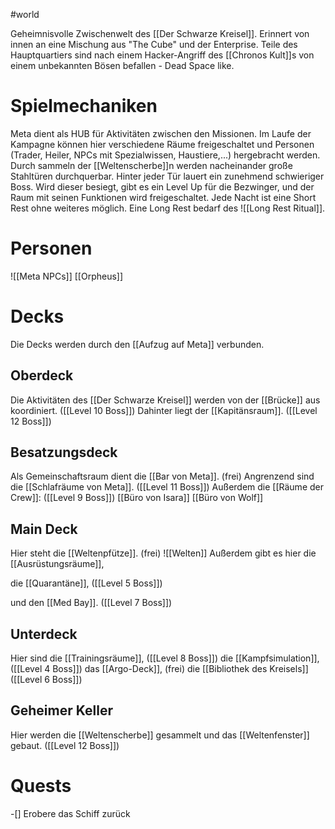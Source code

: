 #world 

Geheimnisvolle Zwischenwelt des [[Der Schwarze Kreisel]]. Erinnert von innen an eine Mischung aus "The Cube" und der Enterprise. Teile des Hauptquartiers sind nach einem Hacker-Angriff des [[Chronos Kult]]s von einem unbekannten Bösen befallen - Dead Space like.
# Spielmechaniken
Meta dient als HUB für Aktivitäten zwischen den Missionen. Im Laufe der Kampagne können hier verschiedene Räume freigeschaltet und Personen (Trader, Heiler, NPCs mit Spezialwissen, Haustiere,...) hergebracht werden.
Durch sammeln der [[Weltenscherbe]]n werden nacheinander große Stahltüren durchquerbar. Hinter jeder Tür lauert ein zunehmend schwieriger Boss. Wird dieser besiegt, gibt es ein Level Up für die Bezwinger, und der Raum mit seinen Funktionen wird freigeschaltet.
Jede Nacht ist eine Short Rest ohne weiteres möglich. Eine Long Rest bedarf des ![[Long Rest Ritual]].
# Personen
![[Meta NPCs]]
[[Orpheus]]
# Decks
Die Decks werden durch den [[Aufzug auf Meta]] verbunden.
## Oberdeck
Die Aktivitäten des [[Der Schwarze Kreisel]] werden von der [[Brücke]] aus koordiniert. ([[Level 10 Boss]])
Dahinter liegt der [[Kapitänsraum]]. ([[Level 12 Boss]])
## Besatzungsdeck
Als Gemeinschaftsraum dient die [[Bar von Meta]]. (frei)
Angrenzend sind die [[Schlafräume von Meta]]. ([[Level 11 Boss]])
Außerdem die [[Räume der Crew]]: ([[Level 9 Boss]])
	[[Büro von Isara]]
	[[Büro von Wolf]]
## Main Deck
Hier steht die [[Weltenpfütze]]. (frei)
![[Welten]]
Außerdem gibt es hier die [[Ausrüstungsräume]], 

die [[Quarantäne]], ([[Level 5 Boss]])

und den [[Med Bay]]. ([[Level 7 Boss]])
## Unterdeck
Hier sind die [[Trainingsräume]], ([[Level 8 Boss]])
die [[Kampfsimulation]], ([[Level 4 Boss]])
das [[Argo-Deck]], (frei)
die [[Bibliothek des Kreisels]] ([[Level 6 Boss]])
## Geheimer Keller
Hier werden die [[Weltenscherbe]] gesammelt und das [[Weltenfenster]] gebaut. ([[Level 12 Boss]])
# Quests
-[] Erobere das Schiff zurück
